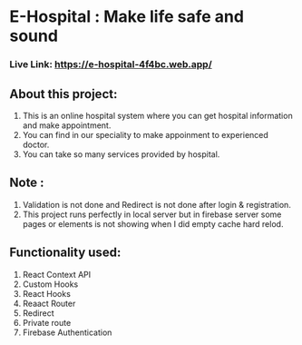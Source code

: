 # E-Hospital : Make life safe and sound 
### Live Link: https://e-hospital-4f4bc.web.app/

## About this project:
1. This is an online hospital system where you can get hospital information and make appointment. 
2. You can find in our speciality to make appoinment to experienced doctor. 
3. You can take so many services provided by hospital.

## Note : 
1. Validation is not done and Redirect is not done after login & registration.
2. This project runs perfectly in local server but in firebase server some pages or elements is not showing when I did empty cache hard relod. 

## Functionality used: 
1. React Context API
2. Custom Hooks
3. React Hooks
4. Reaact Router
5. Redirect
6. Private route
7. Firebase Authentication 
